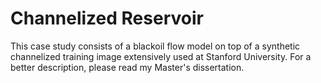 Channelized Reservoir
=====================

This case study consists of a blackoil flow model on top of a synthetic
channelized training image extensively used at Stanford University. For
a better description, please read my Master's dissertation.
